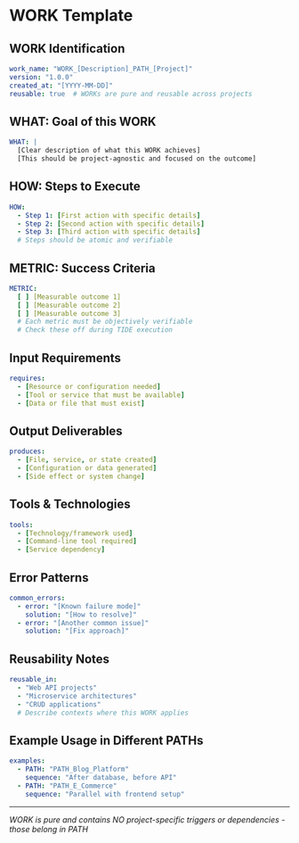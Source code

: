 # WORK Template

## WORK Identification
```yaml
work_name: "WORK_[Description]_PATH_[Project]"
version: "1.0.0"
created_at: "[YYYY-MM-DD]"
reusable: true  # WORKs are pure and reusable across projects
```

## WHAT: Goal of this WORK
```yaml
WHAT: |
  [Clear description of what this WORK achieves]
  [This should be project-agnostic and focused on the outcome]
```

## HOW: Steps to Execute
```yaml
HOW:
  - Step 1: [First action with specific details]
  - Step 2: [Second action with specific details]
  - Step 3: [Third action with specific details]
  # Steps should be atomic and verifiable
```

## METRIC: Success Criteria
```yaml
METRIC:
  [ ] [Measurable outcome 1]
  [ ] [Measurable outcome 2]
  [ ] [Measurable outcome 3]
  # Each metric must be objectively verifiable
  # Check these off during TIDE execution
```

## Input Requirements
```yaml
requires:
  - [Resource or configuration needed]
  - [Tool or service that must be available]
  - [Data or file that must exist]
```

## Output Deliverables
```yaml
produces:
  - [File, service, or state created]
  - [Configuration or data generated]
  - [Side effect or system change]
```

## Tools & Technologies
```yaml
tools:
  - [Technology/framework used]
  - [Command-line tool required]
  - [Service dependency]
```

## Error Patterns
```yaml
common_errors:
  - error: "[Known failure mode]"
    solution: "[How to resolve]"
  - error: "[Another common issue]"
    solution: "[Fix approach]"
```

## Reusability Notes
```yaml
reusable_in:
  - "Web API projects"
  - "Microservice architectures"
  - "CRUD applications"
  # Describe contexts where this WORK applies
```

## Example Usage in Different PATHs
```yaml
examples:
  - PATH: "PATH_Blog_Platform"
    sequence: "After database, before API"
  - PATH: "PATH_E_Commerce"
    sequence: "Parallel with frontend setup"
```

---

*WORK is pure and contains NO project-specific triggers or dependencies - those belong in PATH*